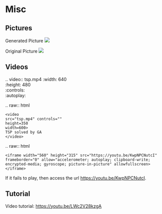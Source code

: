 # Misc

## Pictures
Generated Picture
![](taichi.png)

Original Picture
![](https://img.sj33.cn/uploads/allimg/201404/7-1404160TQ63V.png)

## Videos

.. video:: tsp.mp4 
   :width: 640  
   :height: 480  
   :controls:  
   :autoplay:

.. raw:: html 

    <video
    src="tsp.mp4" controls=""
    height=350 
    width=600> 
    TSP solved by GA
    </video>

.. raw:: html  

    <iframe width="560" height="315" src="https://youtu.be/KwpNPCNutcI" frameborder="0" allow="accelerometer; autoplay; clipboard-write; encrypted-media; gyroscope; picture-in-picture" allowfullscreen></iframe>

If it fails to play, then access the url https://youtu.be/KwpNPCNutcI.

## Tutorial

Video tutorial: https://youtu.be/LWc2V28kzgA